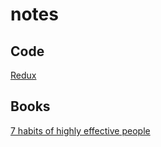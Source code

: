 # notes

## Code

[Redux](https://github.com/EugeneBakin/notes/blob/master/redux.ru.md)

## Books 

[7 habits of highly effective people](https://github.com/EugeneBakin/notes/blob/master/7habits.ru.md)

